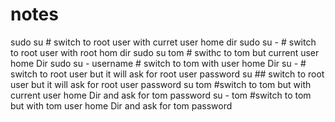 # notes

 sudo su # switch to root user with curret user home dir
 sudo su - # switch to root user with root hom dir
 sudo su  tom # swithc to tom but current user home Dir
 sudo su - username # switch to tom with user home Dir
 su - # switch to root user but it will ask for root user password
 su ## switch to root user but it will ask for root user password
 su tom #switch to tom but with current user home Dir  and ask for tom password
 su - tom #switch to tom but with tom user home Dir  and ask for tom password
